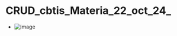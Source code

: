 # CRUD_cbtis_Materia_22_oct_24_
- ![image](https://github.com/user-attachments/assets/4d894971-4485-4f54-96ac-67a2ab027d1e)
